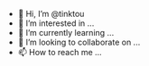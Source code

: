 - 👋 Hi, I’m @tinktou
- 👀 I’m interested in ...
- 🌱 I’m currently learning ...
- 💞️ I’m looking to collaborate on ...
- 📫 How to reach me ...

<!---
tinktou/tinktou is a ✨ special ✨ repository because its `README.md` (this file) appears on your GitHub profile.
You can click the Preview link to take a look at your changes.
--->
